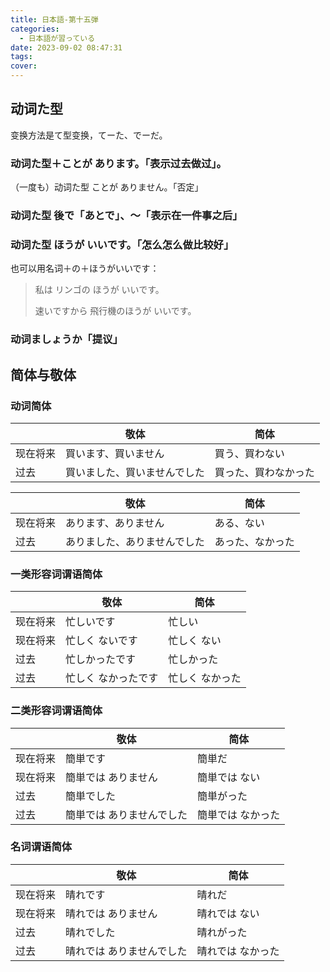 ```yaml
---
title: 日本語-第十五弾
categories:
  - 日本語が習っている
date: 2023-09-02 08:47:31
tags:
cover:
---
```


## 动词た型

变换方法是て型变换，てーた、でーだ。

### 动词た型＋ことが あります。「表示过去做过」。

（一度も）动词た型 ことが ありません。「否定」

### 动词た型 後で「あとで」、〜「表示在一件事之后」

### 动词た型 ほうが いいです。「怎么怎么做比较好」

也可以用名词＋の＋ほうがいいです：

> 私は リンゴの ほうが いいです。
>
> 速いですから 飛行機のほうが いいです。

### 动词ましょうか「提议」

## 简体与敬体

### 动词简体

|          | 敬体                         | 简体                 |
| -------- | ---------------------------- | -------------------- |
| 现在将来 | 買います、買いません         | 買う、買わない       |
| 过去     | 買いました、買いませんでした | 買った、買わなかった |

|          | 敬体                         | 简体             |
| -------- | ---------------------------- | ---------------- |
| 现在将来 | あります、ありません         | ある、ない       |
| 过去     | ありました、ありませんでした | あった、なかった |

### 一类形容词谓语简体

|          | 敬体                | 简体            |
| -------- | ------------------- | --------------- |
| 现在将来 | 忙しいです          | 忙しい          |
| 现在将来 | 忙しく ないです     | 忙しく ない     |
| 过去     | 忙しかったです      | 忙しかった      |
| 过去     | 忙しく なかったです | 忙しく なかった |

### 二类形容词谓语简体

|          | 敬体                      | 简体              |
| -------- | ------------------------- | ----------------- |
| 现在将来 | 簡単です                  | 簡単だ            |
| 现在将来 | 簡単では ありません       | 簡単では ない     |
| 过去     | 簡単でした                | 簡単がった        |
| 过去     | 簡単では ありませんでした | 簡単では なかった |

### 名词谓语简体

|          | 敬体                      | 简体              |
| -------- | ------------------------- | ----------------- |
| 现在将来 | 晴れです                  | 晴れだ            |
| 现在将来 | 晴れでは ありません       | 晴れでは ない     |
| 过去     | 晴れでした                | 晴れがった        |
| 过去     | 晴れでは ありませんでした | 晴れでは なかった |
